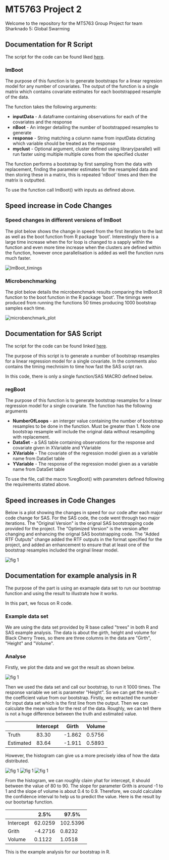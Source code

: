 # MT5763 Project 2

Welcome to the repository for the MT5763 Group Project for team Sharknado 5: Global Swarming

## Documentation for R Script
The script for the code can be found liked [here](https://github.com/StatsThoughts/MT5763_project_2/blob/master/code/lmBoot.R).

### lmBoot
The purpose of this function is to generate bootstraps for a linear regresion model for any number of covariates. The output of the function is a single matrix which contains covariate estimates for each bootstrapped resample of the data.

The function takes the following arguments:
* **inputData** - A dataframe containing observations for each of the covariates and the response
* **nBoot** - An integer detailing the number of bootstrapped resamples to generate
* **response** - String matching a column name from inputData dictating which variable should be treated as the response
* **myclust** - Optional argument, cluster defined using library(parallel) will run faster using multiple multiple cores from the specified cluster

The function performs a bootstrap by first sampling from the data with replacement, finding the parameter estimates for the resampled data and then storing these in a matrix, this is repeated 'nBoot' times and then the matrix is outputted. 

To use the function call lmBoot() with inputs as defined above. 

## Speed increase in Code Changes

### Speed changes in different versions of lmBoot

The plot below shows the change in speed from the first iteration to the last as well as the boot function from R package 'boot'. Interestingly there is a large time increase when the for loop is changed to a sapply within the function and even more time increase when the clusters are defined within the function, however once parallelisation is added as well the function runs much faster.

![lmBoot_timings](https://github.com/StatsThoughts/MT5763_project_2/blob/master/Plots/lmBoot_timings.png)



### Microbenchmarking

The plot below details the microbenchmark results comparing the lmBoot.R function to the boot function in the R package 'boot'. The timings were produced from running the functions 50 times producing 1000 bootstrap samples each time. 

![microbenchmark_plot](https://github.com/StatsThoughts/MT5763_project_2/blob/master/Plots/Microbenchmark.png)

## Documentation for SAS Script
The script for the code can be found linked [here](https://github.com/StatsThoughts/MT5763_project_2/blob/master/code/regBoot.sas). 

The purpose of this script is to generate a number of bootstrap resamples for a linear regression model for a single covariate. In the comments also contains the timing mechnisim to time how fast the SAS script ran. 

In this code, there is only a single function/SAS MACRO defined below. 

### regBoot
The purpose of this function is to generate bootstrap resamples for a linear regression model for a single covariate. The function has the following arguments 
* **NumberOfLoops** - an interger value containing the number of bootstrap resamples to be done in the function. Must be greater than 1.  Note one bootstrap resample will include the original data without resampiling with replacement. 
* **DataSet** - a SAS table containing observations for the response and covariate given in XVariable and YVariable 
* **XVariable** - The covariate of the regression model given as a variable name from DataSet table
* **YVariable** - The response of the regression model given as a variable name from DataSet table

To use the file, call the macro %regBoot() with parameters defined following the requirements stated above. 

## Speed increases in Code Changes

Below is a plot showing the changes in speed for our code after each major code change for SAS. For the SAS code, the code went through two major iterations. The "Original Version" is the orignal SAS bootstrapping code provided for the project. The  "Optimized Version" is the version after changing and enhancing the orignal SAS bootstrapping code. The "Added RTF Outputs" change added the RTF outputs in the format specified for the project, and added an enhancement to ensure that at least one of the bootstrap resamples included the orginal linear model. 

![fig 1](https://github.com/StatsThoughts/MT5763_project_2/blob/master/Plots/SAS%20Time%20Plots.png)

## Documentation for example analysis in R 
The purpose of the part is using an examaple data set to run our bootstrap function and using the result to illustrate how it works. 

In this part, we focus on R code. 

### Example data set 
We are using the data set provided by R base called "trees" in both R and SAS example analysis. The data is about the girth, height and volume for Black Cherry Trees, so there are three columns in the data are "Girth", "Height" and "Volume". 
  
### Analyse 
Firstly, we plot the data and we got the result as shown below. 

![fig 1](https://github.com/StatsThoughts/MT5763_project_2/blob/master/Plots/trees_plot.png)

Then we used the data set and call our bootstrap, to run it 1000 times. The response variable we set is parameter "Height". So we can get the result - the coefficient value from our bootstrap. Firstly, we extracted the number for input data set which is the first line from the output. Then we can calculate the mean value for the rest of the data. Roughly, we can tell there is not a huge difference between the truth and estimated value. 

 |     | Intercept | Girth | Volume |
---   |     ---   | ---   | ---    |
Truth |   83.30   | -1.862 | 0.5756|
Estimated | 83.64 | -1.911 | 0.5893 |

However, the histogram can give us a more precisely idea of how the data distributed. 

![fig 1](https://github.com/StatsThoughts/MT5763_project_2/blob/master/Plots/intercept.png)
![fig 1](https://github.com/StatsThoughts/MT5763_project_2/blob/master/Plots/Grith_plot.png)
![fig 1](https://github.com/StatsThoughts/MT5763_project_2/blob/master/Plots/Volume_plot.png)

From the histogram, we can roughly claim yhat for intercept, it should between the value of 80 to 90. The slope for parameter Grith is around -1 to 1 and the slope of volume is about 0.4 to 0.9. Therefore, we could calculate the confidence interval to help us to predict the value. Here is the result by our bootsrtap function.

 |     | 2.5% | 97.5% |
---   |     ---   | ---   | 
Intercept |   62.0259   | 102.5396 | 
Grith | -4.2716 | 0.8232 | 
Volume | 0.1122 | 1.0518 | 


This is the example analysis for our bootstrap in R.







